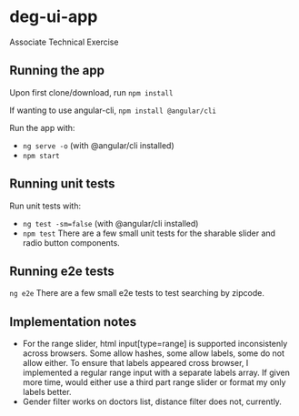 # deg-ui-app
Associate Technical Exercise

## Running the app
Upon first clone/download, run `npm install`

If wanting to use angular-cli, `npm install @angular/cli`

Run the app with:
-  `ng serve -o` (with @angular/cli installed)
- `npm start`

## Running unit tests
Run unit tests with:
- `ng test -sm=false` (with @angular/cli installed)
- `npm test`
There are a few small unit tests for the sharable slider and radio button components.

## Running e2e tests
`ng e2e`
There are a few small e2e tests to test searching by zipcode.

## Implementation notes
- For the range slider, html input[type=range] is supported inconsistenly across browsers. Some allow hashes, some allow labels, some do not allow either. To ensure that labels appeared cross browser, I implemented a regular range input with a separate labels array. If given more time, would either use a third part range slider or format my only labels better. 
- Gender filter works on doctors list, distance filter does not, currently.